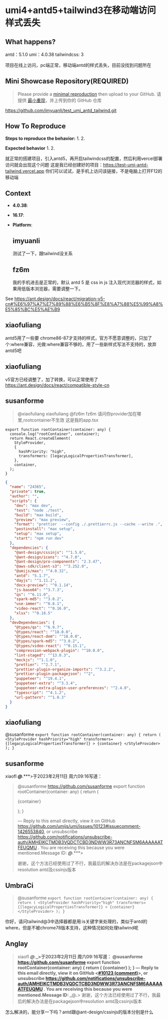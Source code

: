 # umi4+antd5+tailwind3在移动端访问样式丢失

  <!--
感谢您向我们反馈问题，为了高效的解决问题，我们期望你能提供以下信息：
-->

## What happens?

<!-- A clear and concise description of what the bug is. -->
<!-- 清晰的描述下遇到的问题。-->

antd：5.1.0
umi：4.0.38
tailwindcss: 3

项目在线上访问，pc端正常，移动端antd的样式丢失，目前没找到问题所在

## Mini Showcase Repository(REQUIRED)

> Please provide a [minimal reproduction](https://stackoverflow.com/help/minimal-reproducible-example) then upload to your GitHub. 请提供 [最小重现](https://stackoverflow.com/help/minimal-reproducible-example)，并上传到你的 GitHub 仓库

<!-- 为节约大家的时间，无复现步骤的 ISSUE 会被关闭，提供之后再 REOPEN -->
<!-- YOUR_REPOSITORY_URL on github or stackbliz -->

https://github.com/imyuanli/test_umi_antd_tailwind.git

## How To Reproduce

**Steps to reproduce the behavior:** 1. 2.

**Expected behavior** 1. 2.

<!-- 请提供复现链接/步骤，错误日志以及相关配置 -->

就正常的搭建项目，引入antd5，再开启tailwindcss的配置，然后利用vercel部署访问就会出现这个问题
这是我已经创建好的项目：https://test-umi-antd-tailwind.vercel.app
你们可以试试，是手机上访问该链接，不是电脑上打开F12的移动端

## Context

- **4.0.38**:
- **16.17**:
- **Platform**:

  ## imyuanli

  测试了一下，跟tailwind没关系

  ## fz6m

  我的手机进去是正常的，默认 antd 5 是 css in js 注入现代浏览器的样式，如果用低版本浏览器，需要调整一下。

See https://ant.design/docs/react/migration-v5-cn#%E6%97%A7%E7%89%88%E6%B5%8F%E8%A7%88%E5%99%A8%E5%85%BC%E5%AE%B9

## xiaofuliang

antd5用了一些要 chrome86-87才支持的样式，官方不愿意调整的，只加了个:where兼容，光做:where兼容不够的，用了一些新样式写法不支持的，放弃antd5吧

## xiaofuliang

v5官方已经调整了，加了转换，可以正常使用了
https://ant.design/docs/react/compatible-style-cn

## susanforme

> @xiaofuliang xiaofuliang
> @fz6m fz6m
> 请问你provider加在哪里,rootcontainer不生效
> 这是我的app.tsx

```tsx
export function rootContainer(container: any) {
  console.log("rootContainer", container);
  return React.createElement(
    StyleProvider,
    {
      hashPriority: "high",
      transformers: [legacyLogicalPropertiesTransformer],
    },
    container,
  );
}
```

```json
{
  "name": "24365",
  "private": true,
  "author": "",
  "scripts": {
    "dev": "max dev",
    "test": "node ./test",
    "build": "max build",
    "preview": "max preview",
    "format": "prettier  --config ./.prettierrc.js --cache --write .",
    "postinstall": "max setup",
    "setup": "max setup",
    "start": "npm run dev"
  },
  "dependencies": {
    "@ant-design/cssinjs": "^1.5.6",
    "@ant-design/icons": "^4.7.0",
    "@ant-design/pro-components": "2.3.47",
    "@aws-sdk/client-s3": "^3.252.0",
    "@umijs/max": "^4.0.32",
    "antd": "5.1.7",
    "dayjs": "^1.11.2",
    "docx-preview": "^0.1.14",
    "js-base64": "^3.7.3",
    "qs": "^6.11.0",
    "spark-md5": "^3.0.2",
    "use-immer": "^0.8.1",
    "video-react": "^0.16.0",
    "xlsx": "^0.18.5"
  },
  "devDependencies": {
    "@types/qs": "^6.9.7",
    "@types/react": "^18.0.0",
    "@types/react-dom": "^18.0.0",
    "@types/spark-md5": "^3.0.2",
    "@types/video-react": "^0.15.1",
    "compression-webpack-plugin": "^10.0.0",
    "lint-staged": "^13.0.3",
    "mockjs": "^1.1.0",
    "prettier": "^2.7.1",
    "prettier-plugin-organize-imports": "^3.2.2",
    "prettier-plugin-packagejson": "^2",
    "puppeteer": "^19.4.1",
    "puppeteer-extra": "^3.3.4",
    "puppeteer-extra-plugin-user-preferences": "^2.4.0",
    "typescript": "^4.1.2",
    "url-pattern": "^1.0.3"
  }
}
```

## xiaofuliang

@susanforme
`export function rootContainer(container: any) {
  return (
    <StyleProvider
      hashPriority="high"
      transformers={[legacyLogicalPropertiesTransformer]}
    >
      {container}
    </StyleProvider>
  );
}`

## susanforme

xiaofl **_@_**.\*\*\*>于2023年2月11日 周六09:16写道：

> @susanforme <https://github.com/susanforme> export function
> rootContainer(container: any) {
> return (
>
> {container}
>
> );
> }
>
> —
> Reply to this email directly, view it on GitHub
> <https://github.com/umijs/umi/issues/10123#issuecomment-1426553840>, or
> unsubscribe
> <https://github.com/notifications/unsubscribe-auth/AMHEIKCTMDB3VQDCTCBD3NDWW3R73ANCNFSM6AAAAAATFEUQMU>
> .
> You are receiving this because you were mentioned.Message ID:
> **_@_**.\*\*\*>
>
> 谢谢，这个方法已经使用过了不行，我最后的解决办法是在packagejson中resolution antd及cssinjs版本

## UmbraCi

> @susanforme `export function rootContainer(container: any) { return ( <StyleProvider hashPriority="high" transformers={[legacyLogicalPropertiesTransformer]} > {container} </StyleProvider> ); }`

你好，请问tailwind@3中选择器都是用:is关键字来处理的，类似于antd的where，但是不被chrome78版本支持，这种情况如何处理tailwind呢

## Anglay

> xiaofl **_@_**.**_>于2023年2月11日 周六09:16写道：
> @susanforme <https://github.com/susanforme> export function rootContainer(container: any) { return ( {container} ); } — Reply to this email directly, view it on GitHub <[#10123 (comment)](https://github.com/umijs/umi/issues/10123#issuecomment-1426553840)>, or unsubscribe <https://github.com/notifications/unsubscribe-auth/AMHEIKCTMDB3VQDCTCBD3NDWW3R73ANCNFSM6AAAAAATFEUQMU> . You are receiving this because you were mentioned.Message ID: _**@**_._**>
> 谢谢，这个方法已经使用过了不行，我最后的解决办法是在packagejson中resolution antd及cssinjs版本

怎么解决的，能分享一下吗？antd跟@ant-design/cssinjs的版本分别是什么
